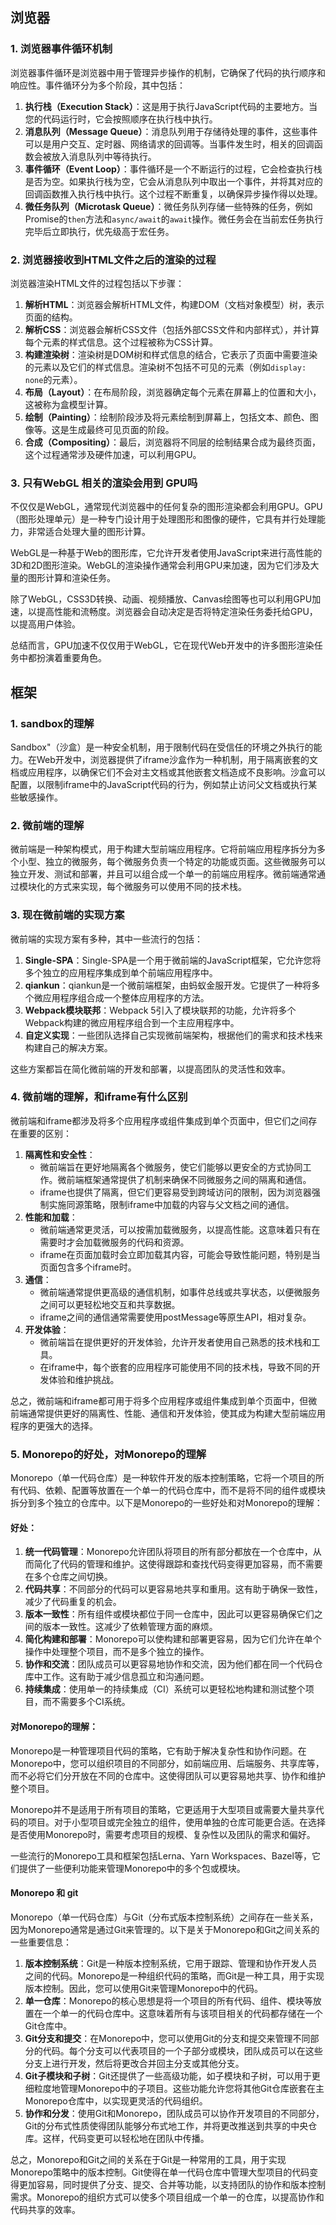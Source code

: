 ##  浏览器

###  1. 浏览器事件循环机制

浏览器事件循环是浏览器中用于管理异步操作的机制，它确保了代码的执行顺序和响应性。事件循环分为多个阶段，其中包括：

1. **执行栈（Execution Stack）**：这是用于执行JavaScript代码的主要地方。当您的代码运行时，它会按照顺序在执行栈中执行。
2. **消息队列（Message Queue）**：消息队列用于存储待处理的事件，这些事件可以是用户交互、定时器、网络请求的回调等。当事件发生时，相关的回调函数会被放入消息队列中等待执行。
3. **事件循环（Event Loop）**：事件循环是一个不断运行的过程，它会检查执行栈是否为空。如果执行栈为空，它会从消息队列中取出一个事件，并将其对应的回调函数推入执行栈中执行。这个过程不断重复，以确保异步操作得以处理。
4. **微任务队列（Microtask Queue）**：微任务队列存储一些特殊的任务，例如Promise的`then`方法和`async/await`的`await`操作。微任务会在当前宏任务执行完毕后立即执行，优先级高于宏任务。



###  2. 浏览器接收到HTML文件之后的渲染的过程

浏览器渲染HTML文件的过程包括以下步骤：

1. **解析HTML**：浏览器会解析HTML文件，构建DOM（文档对象模型）树，表示页面的结构。
2. **解析CSS**：浏览器会解析CSS文件（包括外部CSS文件和内部样式），并计算每个元素的样式信息。这个过程被称为CSS计算。
3. **构建渲染树**：渲染树是DOM树和样式信息的结合，它表示了页面中需要渲染的元素以及它们的样式信息。渲染树不包括不可见的元素（例如`display: none`的元素）。
4. **布局（Layout）**：在布局阶段，浏览器确定每个元素在屏幕上的位置和大小，这被称为盒模型计算。
5. **绘制（Painting）**：绘制阶段涉及将元素绘制到屏幕上，包括文本、颜色、图像等。这是生成最终可见页面的阶段。
6. **合成（Compositing）**：最后，浏览器将不同层的绘制结果合成为最终页面，这个过程通常涉及硬件加速，可以利用GPU。

### 3.  只有WebGL 相关的渲染会用到 GPU吗

不仅仅是WebGL，通常现代浏览器中的任何复杂的图形渲染都会利用GPU。GPU（图形处理单元）是一种专门设计用于处理图形和图像的硬件，它具有并行处理能力，非常适合处理大量的图形计算。

WebGL是一种基于Web的图形库，它允许开发者使用JavaScript来进行高性能的3D和2D图形渲染。WebGL的渲染操作通常会利用GPU来加速，因为它们涉及大量的图形计算和渲染任务。

除了WebGL，CSS3D转换、动画、视频播放、Canvas绘图等也可以利用GPU加速，以提高性能和流畅度。浏览器会自动决定是否将特定渲染任务委托给GPU，以提高用户体验。

总结而言，GPU加速不仅仅用于WebGL，它在现代Web开发中的许多图形渲染任务中都扮演着重要角色。





## 框架

###  1. sandbox的理解

Sandbox"（沙盒）是一种安全机制，用于限制代码在受信任的环境之外执行的能力。在Web开发中，浏览器提供了iframe沙盒作为一种机制，用于隔离嵌套的文档或应用程序，以确保它们不会对主文档或其他嵌套文档造成不良影响。沙盒可以配置，以限制iframe中的JavaScript代码的行为，例如禁止访问父文档或执行某些敏感操作。

### 2.  微前端的理解

微前端是一种架构模式，用于构建大型前端应用程序。它将前端应用程序拆分为多个小型、独立的微服务，每个微服务负责一个特定的功能或页面。这些微服务可以独立开发、测试和部署，并且可以组合成一个单一的前端应用程序。微前端通常通过模块化的方式来实现，每个微服务可以使用不同的技术栈。

###  3. 现在微前端的实现方案

微前端的实现方案有多种，其中一些流行的包括：

1. **Single-SPA**：Single-SPA是一个用于微前端的JavaScript框架，它允许您将多个独立的应用程序集成到单个前端应用程序中。
2. **qiankun**：qiankun是一个微前端框架，由蚂蚁金服开发。它提供了一种将多个微应用程序组合成一个整体应用程序的方法。
3. **Webpack模块联邦**：Webpack 5引入了模块联邦的功能，允许将多个Webpack构建的微应用程序组合到一个主应用程序中。
4. **自定义实现**：一些团队选择自己实现微前端架构，根据他们的需求和技术栈来构建自己的解决方案。

这些方案都旨在简化微前端的开发和部署，以提高团队的灵活性和效率。

### 4. 微前端的理解，和iframe有什么区别

微前端和iframe都涉及将多个应用程序或组件集成到单个页面中，但它们之间存在重要的区别：

1. **隔离性和安全性**：
   - 微前端旨在更好地隔离各个微服务，使它们能够以更安全的方式协同工作。微前端框架通常提供了机制来确保不同微服务之间的隔离和通信。
   - iframe也提供了隔离，但它们更容易受到跨域访问的限制，因为浏览器强制实施同源策略，限制iframe中加载的内容与父文档之间的通信。
2. **性能和加载**：
   - 微前端通常更灵活，可以按需加载微服务，以提高性能。这意味着只有在需要时才会加载微服务的代码和资源。
   - iframe在页面加载时会立即加载其内容，可能会导致性能问题，特别是当页面包含多个iframe时。
3. **通信**：
   - 微前端通常提供更高级的通信机制，如事件总线或共享状态，以便微服务之间可以更轻松地交互和共享数据。
   - iframe之间的通信通常需要使用postMessage等原生API，相对复杂。
4. **开发体验**：
   - 微前端旨在提供更好的开发体验，允许开发者使用自己熟悉的技术栈和工具。
   - 在iframe中，每个嵌套的应用程序可能使用不同的技术栈，导致不同的开发体验和维护挑战。

总之，微前端和iframe都可用于将多个应用程序或组件集成到单个页面中，但微前端通常提供更好的隔离性、性能、通信和开发体验，使其成为构建大型前端应用程序的更强大的选择。

### 5. Monorepo的好处，对Monorepo的理解

Monorepo（单一代码仓库）是一种软件开发的版本控制策略，它将一个项目的所有代码、依赖、配置等放置在一个单一的代码仓库中，而不是将不同的组件或模块拆分到多个独立的仓库中。以下是Monorepo的一些好处和对Monorepo的理解：

#### 好处：

1. **统一代码管理**：Monorepo允许团队将项目的所有部分都放在一个仓库中，从而简化了代码的管理和维护。这使得跟踪和查找代码变得更加容易，而不需要在多个仓库之间切换。
2. **代码共享**：不同部分的代码可以更容易地共享和重用。这有助于确保一致性，减少了代码重复的机会。
3. **版本一致性**：所有组件或模块都位于同一仓库中，因此可以更容易确保它们之间的版本一致性。这减少了依赖管理方面的麻烦。
4. **简化构建和部署**：Monorepo可以使构建和部署更容易，因为它们允许在单个操作中处理整个项目，而不是多个独立的操作。
5. **协作和交流**：团队成员可以更容易地协作和交流，因为他们都在同一个代码仓库中工作。这有助于减少信息孤立和沟通问题。
6. **持续集成**：使用单一的持续集成（CI）系统可以更轻松地构建和测试整个项目，而不需要多个CI系统。

#### 对Monorepo的理解：

Monorepo是一种管理项目代码的策略，它有助于解决复杂性和协作问题。在Monorepo中，您可以组织项目的不同部分，如前端应用、后端服务、共享库等，而不必将它们分开放在不同的仓库中。这使得团队可以更容易地共享、协作和维护整个项目。

Monorepo并不是适用于所有项目的策略，它更适用于大型项目或需要大量共享代码的项目。对于小型项目或完全独立的组件，使用单独的仓库可能更合适。在选择是否使用Monorepo时，需要考虑项目的规模、复杂性以及团队的需求和偏好。

一些流行的Monorepo工具和框架包括Lerna、Yarn Workspaces、Bazel等，它们提供了一些便利功能来管理Monorepo中的多个包或模块。



####  Monorepo 和 git

Monorepo（单一代码仓库）与Git（分布式版本控制系统）之间存在一些关系，因为Monorepo通常是通过Git来管理的。以下是关于Monorepo和Git之间关系的一些重要信息：

1. **版本控制系统**：Git是一种版本控制系统，它用于跟踪、管理和协作开发人员之间的代码。Monorepo是一种组织代码的策略，而Git是一种工具，用于实现版本控制。因此，您可以使用Git来管理Monorepo中的代码。
2. **单一仓库**：Monorepo的核心思想是将一个项目的所有代码、组件、模块等放置在一个单一的代码仓库中。这意味着所有与该项目相关的代码都存储在一个Git仓库中。
3. **Git分支和提交**：在Monorepo中，您可以使用Git的分支和提交来管理不同部分的代码。每个分支可以代表项目的一个子部分或模块，团队成员可以在这些分支上进行开发，然后将更改合并回主分支或其他分支。
4. **Git子模块和子树**：Git还提供了一些高级功能，如子模块和子树，可以用于更细粒度地管理Monorepo中的子项目。这些功能允许您将其他Git仓库嵌套在主Monorepo仓库中，以实现更灵活的代码组织。
5. **协作和分发**：使用Git和Monorepo，团队成员可以协作开发项目的不同部分，Git的分布式性质使得团队能够分布式地工作，并将更改推送到共享的中央仓库。这样，代码变更可以轻松地在团队中传播。

总之，Monorepo和Git之间的关系在于Git是一种常用的工具，用于实现Monorepo策略中的版本控制。Git使得在单一代码仓库中管理大型项目的代码变得更加容易，同时提供了分支、提交、合并等功能，以支持团队的协作和版本控制需求。Monorepo的组织方式可以使多个项目组成一个单一的仓库，以提高协作和代码共享的效率。